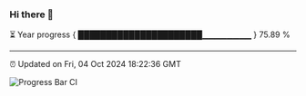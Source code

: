 ### Hi there 👋

⏳ Year progress { ██████████████████████▁▁▁▁▁▁▁▁ } 75.89 %

---

⏰ Updated on Fri, 04 Oct 2024 18:22:36 GMT

![Progress Bar CI](https://github.com/liununu/liununu/workflows/Progress%20Bar%20CI/badge.svg)
